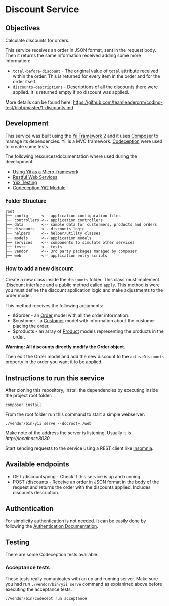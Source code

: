 # Discount Service



## Objectives

Calculate discounts for orders.

This service receives an order in JSON format, sent in the request body.
Then it returns the same information received adding some more information:
* `total-before-discount` - The original value of `total` attribute received within the order. This is returned for every item in the order and for the order itself.
* `discounts-descriptions` - Descriptions of all the discounts there were applied. It is returned empty if no discount was applied.

More details can be found here: https://github.com/teamleadercrm/coding-test/blob/master/1-discounts.md



## Development

This service was built using the [Yii Framework 2](https://www.yiiframework.com/) and it uses [Composer](https://getcomposer.org/) to manage its dependencies. Yii is a MVC framework.
[Codeception](https://codeception.com/) were used to create some tests.

The following resources/documentation where used during the development:
* [Using Yii as a Micro-framework](https://www.yiiframework.com/doc/guide/2.0/en/tutorial-yii-as-micro-framework)
* [Restful Web Services](https://www.yiiframework.com/doc/guide/2.0/en/rest-quick-start)
* [Yii2 Testing](https://www.yiiframework.com/doc/guide/2.0/en/test-overview)
* [Codeception Yii2 Module](https://codeception.com/docs/modules/Yii2)

### Folder Structure
```
root
├── config      <-- application configuration files
├── controllers <-- application controllers
├── data        <-- sample data for custormers, products and orders
├── discounts   <-- discounts logic
├── helpers     <-- helper/utility classes
├── models      <-- application models
├── services    <-- components to simulate other services
├── tests       <-- tests
├── vendor      <-- 3rd party packages managed by composer
├── web         <-- application entry scripts
```

### How to add a new discount

Create a new class inside the `discounts` folder. This class must implement IDiscount interface
and a public method called `apply`. This method is were you must define the discount application
logic and make adjustments to the order model.

This method receives the following arguments:

* &$order - an [Order](models/Order.php) model with all the order information.
* $customer - a [Customer](models/Customer.php) model with information about the customer placing the order.
* $products - an array of [Product](models/Product.php) models representing the products in the order.

**Warning: All discounts directly modify the Order object.**

Then edit the Order model and add the new discount to the `activeDiscounts` property
in the order you want it to be applied.


## Instructions to run this service

After cloning this repository, install the dependencies by executing inside the project root folder:

    composer install

From the root folder run this command to start a simple webserver:

    ./vendor/bin/yii serve --docroot=./web

Make note of the address the server is listening. Usually it is *http://localhost:8080*

Start sending requests to the service using a REST client like [Insomnia](https://insomnia.rest/).



## Available endpoints

* GET /discounts/ping - Check if this service is up and running.
* POST /discounts - Receive an order in JSON format in the body of the request and returns the order with the discounts applied. Includes discounts description.



## Authentication

For simplicity authentication is not needed. It can be easily done by following the
[Authentication Documentation](https://www.yiiframework.com/doc/guide/2.0/en/rest-authentication).



## Testing

There are some Codeception tests available.

### Acceptance tests

These tests really comunicates with an up and running server. Make sure you had run `./vendor/bin/yii serve` command as explanined above before executing the acceptance tests.

    ./vendor/bin/codecept run acceptance
